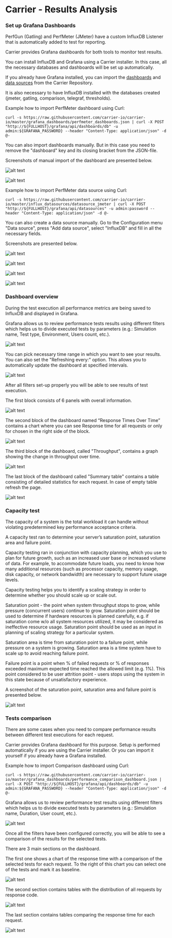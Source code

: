 # Carrier - Results Analysis

### Set up Grafana Dashboards

PerfGun (Gatling) and PerfMeter (JMeter) have a custom InfluxDB Listener that is automatically added to test for reporting.

Carrier provides Grafana dashboards for both tools to monitor test results.

You can install InfluxDB and Grafana using a Carrier installer. In this case, all the necessary databases and dashboards will be set up automatically.

If you already have Grafana installed, you can import the [dashboards](https://github.com/carrier-io/carrier-io/tree/master/grafana_dashboards) and [data sources](https://github.com/carrier-io/carrier-io/tree/master/influx_datasources) from the Carrier Repository.

It is also necessary to have InfluxDB installed with the databases created (jmeter, gatling, comparison, telegraf, thresholds).

Example how to import PerfMeter dashboard using Curl:

```
curl -s https://raw.githubusercontent.com/carrier-io/carrier-io/master/grafana_dashboards/perfmeter_dashboards.json | curl -X POST "http://${FULLHOST}/grafana/api/dashboards/db" -u admin:${GRAFANA_PASSWORD} --header "Content-Type: application/json" -d @-
```

You can also import dashboards manually. But in this case you need to remove the "dashboard" key and its closing bracket from the JSON-file.

Screenshots of manual import of the dashboard are presented below.

![alt text](https://raw.githubusercontent.com/hunkom/tests/master/images/Import_dashboard_1.png)

![alt text](https://raw.githubusercontent.com/hunkom/tests/master/images/Import_dashboard_2.png)

Example how to import PerfMeter data source using Curl:

```
curl -s https://raw.githubusercontent.com/carrier-io/carrier-io/master/influx_datasources/datasource_jmeter | curl -X POST "http://${FULLHOST}/grafana/api/datasources" -u admin:password --header "Content-Type: application/json" -d @-
```

You can also create a data source manually. Go to the Configuration menu "Data source", press "Add data source", select "InfluxDB" and fill in all the necessary fields.
 
Screenshots are presented below.

![alt text](https://raw.githubusercontent.com/hunkom/tests/master/images/Create_data_source_1.png)

![alt text](https://raw.githubusercontent.com/hunkom/tests/master/images/Create_data_source_2.png)

![alt text](https://raw.githubusercontent.com/hunkom/tests/master/images/Create_data_source_3.png)

![alt text](https://raw.githubusercontent.com/hunkom/tests/master/images/Create_data_source_4.png)


### Dashboard overview

During the test execution all performance metrics are being saved to InfluxDB and displayed in Grafana.

Grafana allows us to review performance tests results using different filters which helps us to divide executed tests by parameters (e.g.: Simulation name, Test type, Environment, Users count, etc.).

![alt text](https://raw.githubusercontent.com/hunkom/tests/master/images/dashboard_params.png)

You can pick necessary time range in which you want to see your results. You can also set the "Refreshing every:" option. This allows you to automatically update the dashboard at specified intervals.

![alt text](https://raw.githubusercontent.com/hunkom/tests/master/images/Dashboard_time_range.png)

After all filters set-up properly you will be able to see results of test execution.

The first block consists of 6 panels with overall information.

![alt text](https://raw.githubusercontent.com/hunkom/tests/master/images/Dashboard_Overall_info.png)

The second block of the dashboard named “Response Times Over Time” contains a chart where you can see Response time for all requests or only for chosen in the right side of the block.

![alt text](https://raw.githubusercontent.com/hunkom/tests/master/images/Dashboard_response_times.png)

The third block of the dashboard, called "Throughput", contains a graph showing the change in throughput over time.

![alt text](https://raw.githubusercontent.com/hunkom/tests/master/images/Dashboard_throughput.png)

The last block of the dashboard called "Summary table" contains a table consisting of detailed statistics for each request. In case of empty table refresh the page.

![alt text](https://raw.githubusercontent.com/hunkom/tests/master/images/Dashboard_summary_table.png)

### Capacity test

The capacity of a system is the total workload it can handle without violating predetermined key performance acceptance criteria.

A capacity test ran to determine your server’s saturation point, saturation area and failure point.

Capacity testing ran in conjunction with capacity planning, which you use to plan for future growth, such as an increased user base or increased volume of data.
For example, to accommodate future loads, you need to know how many additional resources (such as processor capacity, memory usage, disk capacity, or network bandwidth) are necessary to support future usage levels.

Capacity testing helps you to identify a scaling strategy in order to determine whether you should scale up or scale out.

Saturation point - the point when system throughput stops to grow, while pressure (concurrent users) continue to grow.
Saturation point should be used to determine if hardware resources is planned carefully, e.g. if saturation come w/o all system resources utilized, it may be considered as ineffective resource usage.
Saturation point should be used as an input in planning of scaling strategy for a particular system.

Saturation area is time from saturation point to a failure point, while pressure on a system is growing. Saturation area is a time system have to scale up to avoid reaching failure point.

Failure point is a point when % of failed requests or % of responses exceeded maximum expected time reached the allowed limit (e.g. 1%). 
This point considered to be user attrition point - users stops using the system in this state because of unsatisfactory experience.

A screenshot of the saturation point, saturation area and failure point is presented below.

![alt text](https://raw.githubusercontent.com/hunkom/tests/master/images/Result_analysis_saturation_point.png)


### Tests comparison

There are some cases when you need to compare performance results between different test executions for each request.

Carrier provides Grafana dashboard for this purpose. Setup is performed automatically if you are using the Carrier installer.
Or you can import it yourself if you already have a Grafana installed.

Example how to import Comparison dashboard using Curl:

```
curl -s https://raw.githubusercontent.com/carrier-io/carrier-io/master/grafana_dashboards/performance_comparison_dashboard.json | curl -X POST "http://${FULLHOST}/grafana/api/dashboards/db" -u admin:${GRAFANA_PASSWORD} --header "Content-Type: application/json" -d @-
```

Grafana allows us to review performance test results using different filters which helps us to divide executed tests by parameters (e.g.: Simulation name, Duration, User count, etc.).

![alt text](https://raw.githubusercontent.com/hunkom/tests/master/images/Comparison_params.png)

Once all the filters have been configured correctly, you will be able to see a comparison of the results for the selected tests.

There are 3 main sections on the dashboard.

The first one shows a chart of the response time with a comparison of the selected tests for each request.
To the right of this chart you can select one of the tests and mark it as baseline. 

![alt text](https://raw.githubusercontent.com/hunkom/tests/master/images/Comparison_response_times_over_time.png)

The second section contains tables with the distribution of all requests by response code.

![alt text](https://raw.githubusercontent.com/hunkom/tests/master/images/Comparison_response_codes.png)

The last section contains tables comparing the response time for each request.

![alt text](https://raw.githubusercontent.com/hunkom/tests/master/images/Comparison_response_time_table.png)
